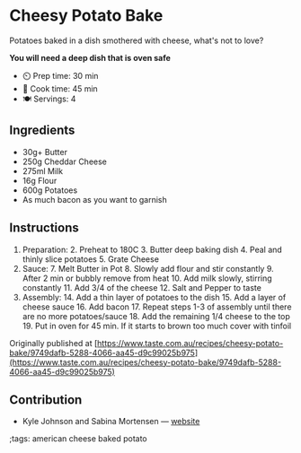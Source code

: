 # Cheesy Potato Bake

Potatoes baked in a dish smothered with cheese, what's not to love?

**You will need a deep dish that is oven safe**

- ⏲️ Prep time: 30 min
- 🍳 Cook time: 45 min
- 🍽️ Servings: 4

## Ingredients

- 30g+ Butter
- 250g Cheddar Cheese
- 275ml Milk
- 16g Flour
- 600g Potatoes
- As much bacon as you want to garnish

## Instructions

1. Preparation:
	2. Preheat to 180C
	3. Butter deep baking dish
	4. Peal and thinly slice potatoes
	5. Grate Cheese
6. Sauce:
	7. Melt Butter in Pot
	8. Slowly add flour and stir constantly
	9. After 2 min or bubbly remove from heat
	10. Add milk slowly, stirring constantly
	11. Add 3/4 of the cheese
	12. Salt and Pepper to taste
13. Assembly:
	14. Add a thin layer of potatoes to the dish
	15. Add a layer of cheese sauce
	16. Add bacon
	17. Repeat steps 1-3 of assembly until there are no more potatoes/sauce
	18. Add the remaining 1/4 cheese to the top
	19. Put in oven for 45 min. If it starts to brown too much cover with tinfoil

Originally published at [https://www.taste.com.au/recipes/cheesy-potato-bake/9749dafb-5288-4066-aa45-d9c99025b975](https://www.taste.com.au/recipes/cheesy-potato-bake/9749dafb-5288-4066-aa45-d9c99025b975)

## Contribution

- Kyle Johnson and Sabina Mortensen — [website](https://www.kylecjohnson.site/)

;tags: american cheese baked potato
